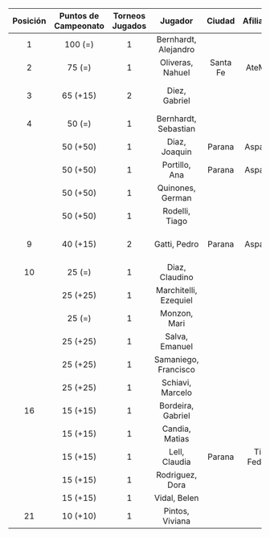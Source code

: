 |  Posición  |  Puntos de Campeonato  |  Torneos Jugados  |        Jugador        |  Ciudad  |  Afiliación  |   Puntos sumados    |
|:----------:|:----------------------:|:-----------------:|:---------------------:|:--------:|:------------:|:-------------------:|
|     1      |        100 (=)         |         1         | Bernhardt, Alejandro  |          |              |      100 (T01)      |
|     2      |         75 (=)         |         1         |   Oliveras, Nahuel    | Santa Fe |   AteMeLi    |      75 (T01)       |
|     3      |        65 (+15)        |         2         |     Diez, Gabriel     |          |              | 50 (T01) + 15 (T03) |
|     4      |         50 (=)         |         1         | Bernhardt, Sebastian  |          |              |      50 (T01)       |
|            |        50 (+50)        |         1         |     Diaz, Joaquin     |  Parana  |   Aspatem    |      50 (T03)       |
|            |        50 (+50)        |         1         |     Portillo, Ana     |  Parana  |   Aspatem    |      50 (T03)       |
|            |        50 (+50)        |         1         |   Quinones, German    |          |              |      50 (T03)       |
|            |        50 (+50)        |         1         |    Rodelli, Tiago     |          |              |      50 (T03)       |
|     9      |        40 (+15)        |         2         |     Gatti, Pedro      |  Parana  |   Aspatem    | 25 (T01) + 15 (T03) |
|     10     |         25 (=)         |         1         |    Diaz, Claudino     |          |              |      25 (T01)       |
|            |        25 (+25)        |         1         | Marchitelli, Ezequiel |          |              |      25 (T03)       |
|            |         25 (=)         |         1         |     Monzon, Mari      |          |              |      25 (T01)       |
|            |        25 (+25)        |         1         |    Salva, Emanuel     |          |              |      25 (T03)       |
|            |        25 (+25)        |         1         | Samaniego, Francisco  |          |              |      25 (T03)       |
|            |        25 (+25)        |         1         |   Schiavi, Marcelo    |          |              |      25 (T03)       |
|     16     |        15 (+15)        |         1         |   Bordeira, Gabriel   |          |              |      15 (T03)       |
|            |        15 (+15)        |         1         |    Candia, Matias     |          |              |      15 (T03)       |
|            |        15 (+15)        |         1         |     Lell, Claudia     |  Parana  | Tiro Federal |      15 (T03)       |
|            |        15 (+15)        |         1         |    Rodriguez, Dora    |          |              |      15 (T03)       |
|            |        15 (+15)        |         1         |     Vidal, Belen      |          |              |      15 (T03)       |
|     21     |        10 (+10)        |         1         |    Pintos, Viviana    |          |              |      10 (T03)       |